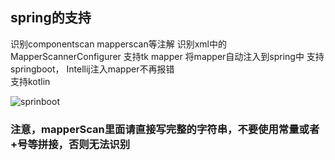 ## spring的支持
识别componentscan mapperscan等注解 识别xml中的MapperScannerConfigurer 支持tk mapper
将mapper自动注入到spring中 支持springboot， Intellij注入mapper不再报错    
支持kotlin

![sprinboot](https://images.brucege.com/springSupportNew.gif)

### 注意，mapperScan里面请直接写完整的字符串，不要使用常量或者+号等拼接，否则无法识别




